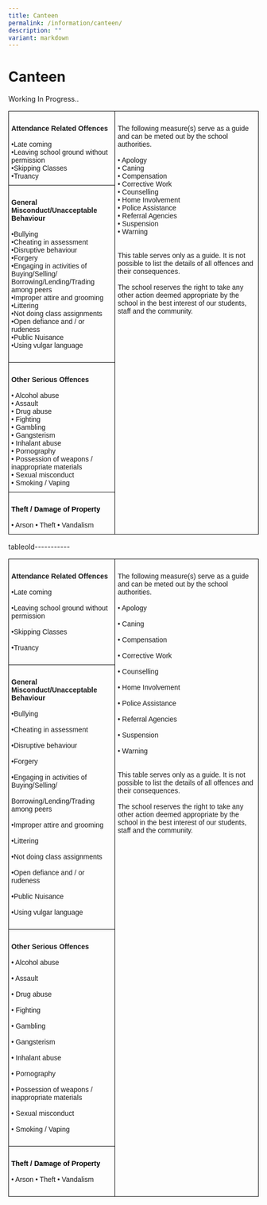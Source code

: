 ```yaml
---
title: Canteen
permalink: /information/canteen/
description: ""
variant: markdown
---
```

<h1><strong>Canteen</strong></h1>
Working In Progress..

<table class="tg" style="border-collapse:collapse;border-spacing:0"><thead>
<tr><td style="border-color:black;border-style:solid;border-width:1px;font-family:Arial, sans-serif;font-size:14px;overflow:hidden;padding:10px 5px;text-align:left;vertical-align:top;word-break:normal">   <br><span style="font-weight:bold">Attendance Related Offences</span><br>   <br>•Late coming <br>•Leaving school ground without permission   <br>•Skipping Classes   <br>•Truancy   <br>    </td>
<td rowspan="4" style="border-color:black;border-style:solid;border-width:1px;font-family:Arial, sans-serif;font-size:14px;overflow:hidden;padding:10px 5px;text-align:left;vertical-align:top;word-break:normal">   <br>The following measure(s) serve as a guide and can be meted out by the school authorities.                                   <br>   <br>• Apology   <br>• Caning   <br>• Compensation   <br>• Corrective Work   <br>• Counselling   <br>• Home Involvement   <br>• Police Assistance   <br>• Referral Agencies   <br>• Suspension   <br>• Warning<br>   <br>    <br>This table serves only as a guide. It is not possible to list the details of all offences and their consequences.<br> <br>The school reserves the right to take any other action deemed appropriate by the school in the best interest of our students, staff and the community.<br>   <br>    </td></tr>
<tr><td style="border-color:black;border-style:solid;border-width:1px;font-family:Arial, sans-serif;font-size:14px;overflow:hidden;padding:10px 5px;text-align:left;vertical-align:top;word-break:normal">   <br><span style="font-weight:bold">General Misconduct/Unacceptable Behaviour</span><br>   <br>•Bullying   <br>•Cheating in assessment   <br>•Disruptive behaviour   <br>•Forgery   <br>•Engaging in activities of Buying/Selling/   <br>  Borrowing/Lending/Trading among peers <br>•Improper attire and grooming   <br>•Littering   <br>•Not doing class assignments   <br>•Open defiance and / or rudeness    <br>•Public Nuisance   <br>•Using vulgar language<br>   <br>    </td></tr>
<tr><td style="border-color:black;border-style:solid;border-width:1px;font-family:Arial, sans-serif;font-size:14px;overflow:hidden;padding:10px 5px;text-align:left;vertical-align:top;word-break:normal">   <br><span style="font-weight:bold">Other Serious Offences</span><br>   <br>• Alcohol abuse   <br>• Assault   <br>• Drug abuse   <br>• Fighting   <br>• Gambling   <br>• Gangsterism   <br>• Inhalant abuse   <br>• Pornography   <br>• Possession of weapons / inappropriate materials   <br>• Sexual misconduct   <br>• Smoking / Vaping<br>       </td></tr><tr><td style="border-color:black;border-style:solid;border-width:1px;font-family:Arial, sans-serif;font-size:14px;overflow:hidden;padding:10px 5px;text-align:left;vertical-align:top;word-break:normal">   <br><span style="font-weight:bold;color:black">Theft / Damage of Property</span><br>   <br>• Arson  • Theft    • Vandalism<br>       </td></tr></thead></table>


tableold-----------

<table class="tg" style="border-collapse:collapse;border-spacing:0"><thead>
<tr><td style="border-color:black;border-style:solid;border-width:1px;font-family:Arial, sans-serif;font-size:14px;overflow:hidden;padding:10px 5px;text-align:left;vertical-align:top;word-break:normal">   <br><span style="font-weight:bold">Attendance Related Offences</span><br>   <br>•Late coming<br>   <br>•Leaving school ground without permission <br>   <br>•Skipping Classes<br>   <br>•Truancy<br>   <br>    </td>
<td rowspan="4" style="border-color:black;border-style:solid;border-width:1px;font-family:Arial, sans-serif;font-size:14px;overflow:hidden;padding:10px 5px;text-align:left;vertical-align:top;word-break:normal">   <br>The following measure(s) serve as a guide and can be meted out by the school authorities.                                   <br>   <br>• Apology<br>   <br>• Caning<br>   <br>• Compensation<br>   <br>• Corrective Work<br>   <br>• Counselling<br>   <br>• Home Involvement<br>   <br>• Police Assistance<br>   <br>• Referral Agencies<br>   <br>• Suspension<br>   <br>• Warning<br>   <br>    <br>This table serves only as a guide. It is not possible to list the details of all offences and their consequences.<br> <br>The school reserves the right to take any other action deemed appropriate by the school in the best interest of our students, staff and the community.<br>   <br>    </td></tr>
<tr><td style="border-color:black;border-style:solid;border-width:1px;font-family:Arial, sans-serif;font-size:14px;overflow:hidden;padding:10px 5px;text-align:left;vertical-align:top;word-break:normal">   <br><span style="font-weight:bold">General Misconduct/Unacceptable Behaviour</span><br>   <br>•Bullying<br>   <br>•Cheating in assessment<br>   <br>•Disruptive behaviour<br>   <br>•Forgery<br>   <br>•Engaging in activities of Buying/Selling/<br>   <br> Borrowing/Lending/Trading among peers<br>   <br>•Improper attire and grooming<br>   <br>•Littering<br>   <br>•Not doing class assignments <br>   <br>•Open defiance and / or rudeness <br>   <br>•Public Nuisance<br>   <br>•Using vulgar language<br>   <br>    </td></tr>
<tr><td style="border-color:black;border-style:solid;border-width:1px;font-family:Arial, sans-serif;font-size:14px;overflow:hidden;padding:10px 5px;text-align:left;vertical-align:top;word-break:normal">   <br><span style="font-weight:bold">Other Serious Offences</span><br>   <br>• Alcohol abuse<br>   <br>• Assault<br>   <br>• Drug abuse<br>   <br>• Fighting<br>   <br>• Gambling<br>   <br>• Gangsterism<br>   <br>• Inhalant abuse<br>   <br>• Pornography<br>   <br>• Possession of weapons / inappropriate materials<br>   <br>• Sexual misconduct<br>   <br>• Smoking / Vaping<br>   <br>    </td></tr><tr><td style="border-color:black;border-style:solid;border-width:1px;font-family:Arial, sans-serif;font-size:14px;overflow:hidden;padding:10px 5px;text-align:left;vertical-align:top;word-break:normal">   <br><span style="font-weight:bold;color:black">Theft / Damage of Property</span><br>   <br>• Arson  • Theft    • Vandalism<br>   <br>    </td></tr></thead></table>